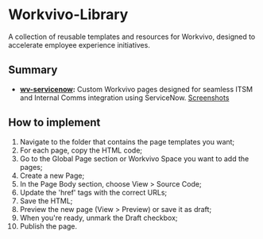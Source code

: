 # Workvivo-Library
A collection of reusable templates and resources for Workvivo, designed to accelerate employee experience initiatives.


## Summary
- **[wv-servicenow](https://github.com/thiagobottoni/Workvivo-Library/tree/main/wv-servicenow):** Custom Workvivo pages designed for seamless ITSM and Internal Comms integration using ServiceNow. [Screenshots](https://cafetiria.wordpress.com/2025/06/20/criar-espaco-na-workvivo-integrado-com-servicenow)


## How to implement
1. Navigate to the folder that contains the page templates you want;
2. For each page, copy the HTML code;
3. Go to the Global Page section or Workvivo Space you want to add the pages;
4. Create a new Page;
5. In the Page Body section, choose View > Source Code;
6. Update the 'href' tags with the correct URLs;
7. Save the HTML;
8. Preview the new page (View > Preview) or save it as draft;
9. When you're ready, unmark the Draft checkbox;
10. Publish the page.

